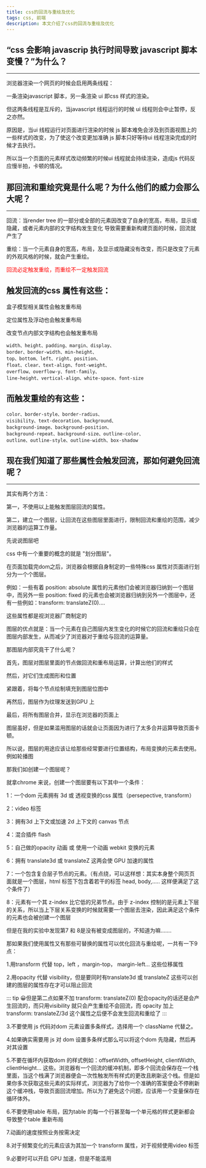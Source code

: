 ```yaml
---
title: css的回流与重绘及优化
tags: css, 前端
description: 本文介绍了css的回流与重绘及优化
---
```

<style>
    .highlight {
        color: red;
        background: rgba(255, 255, 255, .5);
    }
</style>
<!-- # web 的回流与重绘及优化 -->

“css 会影响 javascrip 执行时间导致 javascript 脚本变慢？”为什么？
----
****

浏览器渲染一个网页的时候会启用两条线程：

一条渲染javascript 脚本，另一条渲染 ui 即css 样式的渲染。

但这两条线程是互斥的，当javascript 线程运行的时候 ui 线程则会中止暂停，反之亦然。

原因是，当ui 线程运行对页面进行渲染的时候 js 脚本难免会涉及到页面视图上的一些样式的改变，为了使这个改变更加准确 js 脚本只好等待ui 线程渲染完成的时候才去执行。

所以当一个页面的元素样式改动频繁的时候ui 线程就会持续渲染，造成js 代码反应慢半拍，卡顿的情况。

那回流和重绘究竟是什么呢？为什么他们的威力会那么大呢？
----
****

回流：当render tree 的一部分或全部的元素因改变了自身的宽高，布局，显示或隐藏，或者元素内部的文字结构发生变化 导致需要重新构建页面的时候，回流就产生了

重绘：当一个元素自身的宽高，布局，及显示或隐藏没有改变，而只是改变了元素的外观风格的时候，就会产生重绘。

<span class="highlight">回流必定触发重绘，而重绘不一定触发回流</span>


触发回流的css 属性有这些：
----

盒子模型相关属性会触发重布局

定位属性及浮动也会触发重布局

改变节点内部文字结构也会触发重布局

```
width、height、padding、margin、display、
border、border-width、min-height、
top、bottom、left、right、position、
float、clear、text-align、font-weight、
overflow、overflow-y、font-family、
line-height、vertical-align、white-space、font-size
```

而触发重绘的有这些：
----

```
color、border-style、border-radius、
visibility、text-decoration、background、
background-image、background-position、
background-repeat、background-size、outline-color、
outline、outline-style、outline-width、box-shadow
```

现在我们知道了那些属性会触发回流，那如何避免回流呢？
----
****

其实有两个方法：

第一，不使用以上能触发图层回流的属性。

第二，建立一个图层，让回流在这些图层里面进行，限制回流和重绘的范围，减少浏览器的运算工作量。


先说说图层吧

css 中有一个重要的概念的就是 "划分图层"。

在页面加载完dom之后，浏览器会根据自身制定的一些特殊css 属性对页面进行划分为一个个图层。

例如：一些有着 position: absolute 属性的元素他们会被浏览器归纳到一个图层中，而另外一些 position: fixed 的元素也会被浏览器归纳到另外一个图层中，还有一些例如：transform: translateZ(0)....  

这些属性都是视浏览器厂商制定的


图层的优点就是：当一个元素在自己图层内发生变化的时候它的回流和重绘只会在图层内部发生，从而减少了浏览器对于重绘与回流的运算量。
 
那图层内部究竟干了什么呢？

首先，图层对图层里面的节点做回流和重布局运算，计算出他们的样式

然后，对它们生成图形和位置

紧跟着，将每个节点绘制填充到图层位图中

再然后，图层作为纹理发送到GPU 上

最后，将所有图层合并，显示在浏览器的页面上

图层虽好，但是如果滥用图层的话就会让页面因为进行了太多合并运算导致页面卡顿。

所以说，图层的用途应该让给那些经常要进行位置结构，布局变换的元素去使用。例如轮播图

那我们如创建一个图层呢？

就拿chrome 来说，创建一个图层要有以下其中一个条件：

1：一个dom 元素拥有 3d 或 透视变换的css 属性（persepective, transform）

2：video 标签

3：拥有3d 上下文或加速 2d 上下文的 canvas 节点

4：混合插件 flash

5：自己做的opacity 动画 或 使用一个动画 webkit 变换的元素

6：拥有 translate3d 或 translateZ 这两会使 GPU 加速的属性

7：一个包含复合层子节点的元素。（有点绕，可以这样想：其实本身整个网页页面就是一个图层，html 标签下包含着若干的标签 head, body,..... 这样便满足了这个条件了）

8：元素有一个其 z-index 比它低的兄弟节点。由于 z-index 控制的是元素上下层的关系，所以当上下层关系变换的时候就需要一个图层去渲染，因此满足这个条件的元素也会被创建一个图层

但是在我的实验中发现第7 和 8是没有被变成图层的，不知道为嘛.......

 

 

那如果我们使用属性又有那些可替换的属性可以优化回流与重绘呢，一共有一下9点：

1.用transform 代替 top，left ，margin-top， margin-left... 这些位移属性

2.用opacity 代替 visibility，但是要同时有translate3d 或 translateZ 这些可以创建的图层的属性存在才可以阻止回流

::: tip
:grinning:但是第二点如果不加 transform: translateZ(0) 配合opacity的话还是会产生回流的，而只用visibility 就只会产生重绘不会回流，而  opacity 加上 transform: translateZ/3d  这个属性之后便不会发生回流和重绘了
:::

3.不要使用 js 代码对dom 元素设置多条样式，选择用一个 className 代替之。

4.如果确实需要用 js 对 dom 设置多条样式那么可以将这个dom 先隐藏，然后再对其设置

5.不要在循环内获取dom 的样式例如：offsetWidth, offsetHeight, clientWidth, clientHeight... 这些。浏览器有一个回流的缓冲机制，即多个回流会保存在一个栈里面，当这个栈满了浏览器便会一次性触发所有样式的更改且刷新这个栈。但是如果你多次获取这些元素的实际样式，浏览器为了给你一个准确的答案便会不停刷新这个缓冲栈，导致页面回流增加。所以为了避免这个问题，应该用一个变量保存在循环体外。

6.不要使用table 布局，因为table 的每一个行甚至每一个单元格的样式更新都会导致整个table 重新布局

7.动画的速度按照业务按需决定

8.对于频繁变化的元素应该为其加一个 transform 属性，对于视频使用video 标签

9.必要时可以开启 GPU 加速，但是不能滥用